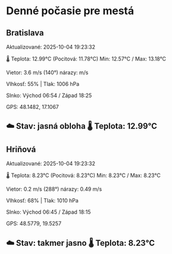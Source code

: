 ﻿# Denné počasie pre mestá

## Bratislava
Aktualizované: 2025-10-04 19:23:32

🌡️ Teplota: 12.99°C 
(Pocitová: 11.78°C)
Min: 12.57°C / Max: 13.18°C

Vietor: 3.6 m/s    (140°) 
nárazy:  m/s

Vlhkosť: 55% | Tlak: 1006 hPa

Slnko: Východ 06:54 / Západ 18:25

GPS: 48.1482, 17.1067

☁️ Stav: jasná obloha        🌡️ Teplota: 12.99°C
---

## Hriňová
Aktualizované: 2025-10-04 19:23:32

🌡️ Teplota: 8.23°C 
(Pocitová: 8.23°C)
Min: 8.23°C / Max: 8.23°C

Vietor: 0.2 m/s (288°)
nárazy: 0.49 m/s

Vlhkosť: 68% | Tlak: 1010 hPa

Slnko: Východ 06:45 / Západ 18:15

GPS: 48.5779, 19.5257

☁️ Stav: takmer jasno        🌡️ Teplota: 8.23°C
---
